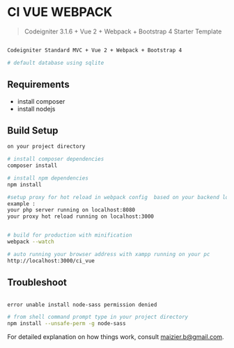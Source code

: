 # CI VUE WEBPACK

> Codeigniter 3.1.6 + Vue 2 + Webpack + Bootstrap 4 Starter Template

``` bash

Codeigniter Standard MVC + Vue 2 + Webpack + Bootstrap 4 

# default database using sqlite

```

## Requirements

- install composer
- install nodejs


## Build Setup

``` bash
on your project directory

# install composer dependencies
composer install

# install npm dependencies
npm install

#setup proxy for hot reload in webpack config  based on your backend localhost server
example : 
your php server running on localhost:8080
your proxy hot reload running on localhost:3000


# build for production with minification
webpack --watch

# auto running your browser address with xampp running on your pc 
http://localhost:3000/ci_vue

```
## Troubleshoot

``` bash

error unable install node-sass permission denied 

# from shell command prompt type in your project directory
npm install --unsafe-perm -g node-sass


```



For detailed explanation on how things work, consult maizier.b@gmail.com.
